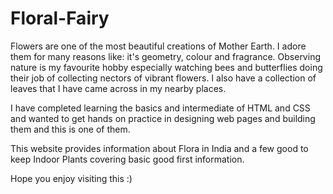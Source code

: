 # Floral-Fairy

Flowers are one of the most beautiful creations of Mother Earth. I adore them for many reasons like: it's geometry, colour and fragrance. Observing nature is my favourite hobby especially watching bees and butterflies doing their job of collecting nectors of vibrant flowers. I also have a collection of leaves that I have came across in my nearby places.

I have completed learning the basics and intermediate of HTML and CSS and wanted to get hands on practice in designing web pages and building them and this is one of them.

This website provides information about Flora in India and a few good to keep Indoor Plants covering basic good first information.

Hope you enjoy visiting this :)

